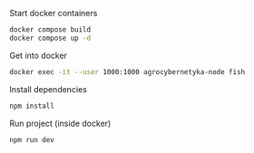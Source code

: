 Start docker containers

```bash
docker compose build
docker compose up -d
```

Get into docker

```bash
docker exec -it --user 1000:1000 agrocybernetyka-node fish
```

Install dependencies

```bash
npm install
```

Run project (inside docker)

```bash
npm run dev
```
